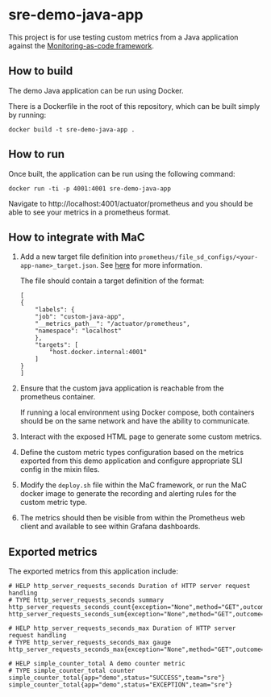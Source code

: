 # sre-demo-java-app

This project is for use testing custom metrics from a Java application against the [Monitoring-as-code framework](https://github.com/ho-cto/sre-monitoring-as-code).

## How to build

The demo Java application can be run using Docker.

There is a Dockerfile in the root of this repository, which can be built simply by running:

```
docker build -t sre-demo-java-app .
```

## How to run

Once built, the application can be run using the following command:

```
docker run -ti -p 4001:4001 sre-demo-java-app
```

Navigate to http://localhost:4001/actuator/prometheus and you should be able to see your metrics in a prometheus format.

## How to integrate with MaC

1. Add a new target file definition into `prometheus/file_sd_configs/<your-app-name>_target.json`. See [here](https://github.com/HO-CTO/sre-monitoring-as-code/tree/main/local#before-running-the-monitoring-local-environment) for more information.

    The file should contain a target definition of the format: 

    ```
    [
    {
        "labels": {
        "job": "custom-java-app",
        "__metrics_path__": "/actuator/prometheus",
        "namespace": "localhost"
        },
        "targets": [
            "host.docker.internal:4001"
        ]
    }
    ]
    ```

1. Ensure that the custom java application is reachable from the prometheus container.

    If running a local environment using Docker compose, both containers should be on the same network and have the ability to communicate.

1. Interact with the exposed HTML page to generate some custom metrics.

1. Define the custom metric types configuration based on the metrics exported from this demo application and configure appropriate SLI config in the mixin files.

1. Modify the `deploy.sh` file within the MaC framework, or run the MaC docker image to generate the recording and alerting rules for the custom metric type.

1. The metrics should then be visible from within the Prometheus web client and available to see within Grafana dashboards.

## Exported metrics

The exported metrics from this application include:

```
# HELP http_server_requests_seconds Duration of HTTP server request handling
# TYPE http_server_requests_seconds summary
http_server_requests_seconds_count{exception="None",method="GET",outcome="SUCCESS",status="200",uri="/"}
http_server_requests_seconds_sum{exception="None",method="GET",outcome="SUCCESS",status="200",uri="/"}

# HELP http_server_requests_seconds_max Duration of HTTP server request handling
# TYPE http_server_requests_seconds_max gauge
http_server_requests_seconds_max{exception="None",method="GET",outcome="SUCCESS",status="200",uri="/"}

# HELP simple_counter_total A demo counter metric
# TYPE simple_counter_total counter
simple_counter_total{app="demo",status="SUCCESS",team="sre"}
simple_counter_total{app="demo",status="EXCEPTION",team="sre"}
```